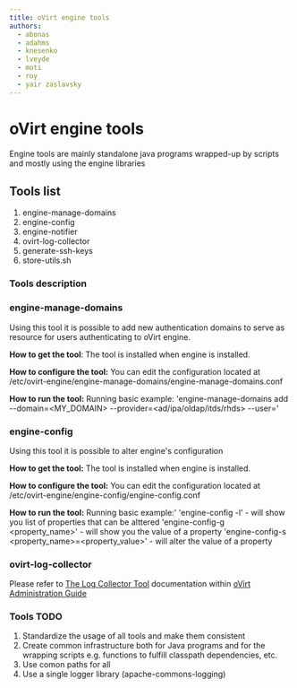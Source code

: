 ```yaml
---
title: oVirt engine tools
authors:
  - abonas
  - adahms
  - knesenko
  - lveyde
  - moti
  - roy
  - yair zaslavsky
---
```


# oVirt engine tools

Engine tools are mainly standalone java programs wrapped-up by scripts and mostly using the engine libraries

## Tools list

1.  engine-manage-domains
2.  engine-config
3.  engine-notifier
4.  ovirt-log-collector
5.  generate-ssh-keys
6.  store-utils.sh

### Tools description

### engine-manage-domains

Using this tool it is possible to add new authentication domains to serve as resource for users authenticating to oVirt engine.

**How to get the tool**:
The tool is installed when engine is installed.

**How to configure the tool:**
You can edit the configuration located at /etc/ovirt-engine/engine-manage-domains/engine-manage-domains.conf

**How to run the tool:**
Running basic example:
'engine-manage-domains add --domain=<MY_DOMAIN> --provider=<ad/ipa/oldap/itds/rhds> --user=<USERNAME>'

### engine-config

Using this tool it is possible to alter engine's configuration

**How to get the tool:**
The tool is installed when engine is installed.

**How to configure the tool:**
You can edit the configuration located at /etc/ovirt-engine/engine-config/engine-config.conf

**How to run the tool:**
Running basic example:'
'engine-config -l' - will show you list of properties that can be alttered 'engine-config-g <property_name>' - will show you the value of a property 'engine-config-s <property_name>=<property_value>' - will alter the value of a property


### ovirt-log-collector

Please refer to [The Log Collector Tool](/documentation/administration_guide/#sect-The_Log_Collector_Tool)
documentation within [oVirt Administration Guide](/documentation/administration_guide/)

### Tools TODO

1.  Standardize the usage of all tools and make them consistent
2.  Create common infrastructure both for Java programs and for the wrapping scripts e.g. functions to fulfill classpath dependencies, etc.
3.  Use comon paths for all
4.  Use a single logger library (apache-commons-logging)
